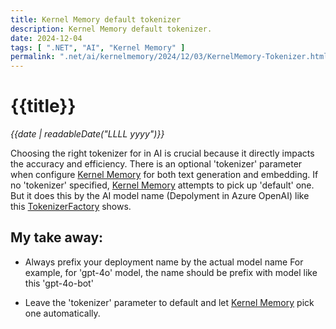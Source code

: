```yaml
---
title: Kernel Memory default tokenizer
description: Kernel Memory default tokenizer.
date: 2024-12-04
tags: [ ".NET", "AI", "Kernel Memory" ]
permalink: ".net/ai/kernelmemory/2024/12/03/KernelMemory-Tokenizer.html"
---
```


# {{title}}

*{{date | readableDate("LLLL yyyy")}}*

Choosing the right tokenizer for in AI is crucial because it directly impacts the accuracy and efficiency. There is an optional 'tokenizer' parameter when configure [Kernel Memory](https://github.com/microsoft/kernel-memory) for both text generation and embedding.
If no 'tokenizer' specified, [Kernel Memory](https://github.com/microsoft/kernel-memory) attempts to pick up 'default' one.  But it does this by the AI model name (Depolyment in Azure OpenAI) like this 
[TokenizerFactory](https://github.com/microsoft/kernel-memory/blob/41d51119f09cddd3e4896f35fcd52c3f35f5f995/extensions/Tiktoken/Tiktoken/TokenizerFactory.cs) shows.


## My take away:
- Always prefix your deployment name by the actual model name 
   For example, for 'gpt-4o' model, the name should be prefix with model like this 'gpt-4o-bot'

- Leave the 'tokenizer' parameter to default and let [Kernel Memory](https://github.com/microsoft/kernel-memory) pick one automatically.
